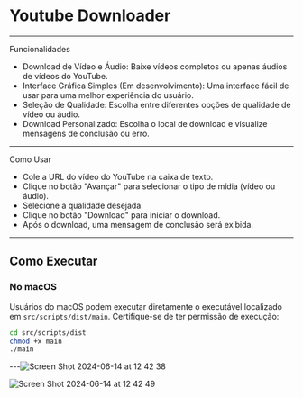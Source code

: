 # Youtube Downloader


---

Funcionalidades


- Download de Vídeo e Áudio: Baixe vídeos completos ou apenas áudios de vídeos do YouTube.
- Interface Gráfica Simples (Em desenvolvimento): Uma interface fácil de usar para uma melhor experiência do usuário.
- Seleção de Qualidade: Escolha entre diferentes opções de qualidade de vídeo ou áudio.
- Download Personalizado: Escolha o local de download e visualize mensagens de conclusão ou erro.

---

Como Usar

- Cole a URL do vídeo do YouTube na caixa de texto.
- Clique no botão "Avançar" para selecionar o tipo de mídia (vídeo ou áudio).
- Selecione a qualidade desejada.
- Clique no botão "Download" para iniciar o download.
- Após o download, uma mensagem de conclusão será exibida.

---

## Como Executar

### No macOS

Usuários do macOS podem executar diretamente o executável localizado em `src/scripts/dist/main`. Certifique-se de ter permissão de execução:

```bash
cd src/scripts/dist
chmod +x main
./main
```

---![Screen Shot 2024-06-14 at 12 42 38](https://github.com/mkafonso/yt-downloader/assets/73212666/20d9edfc-a132-47cb-a5d0-4836ef23d9e3)

![Screen Shot 2024-06-14 at 12 42 49](https://github.com/mkafonso/yt-downloader/assets/73212666/0e43c665-1eb5-4d6d-8e49-b8400e61c217)





